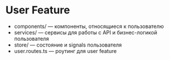 # User Feature

- components/ — компоненты, относящиеся к пользователю
- services/ — сервисы для работы с API и бизнес-логикой пользователя
- store/ — состояние и signals пользователя
- user.routes.ts — роутинг для user feature 